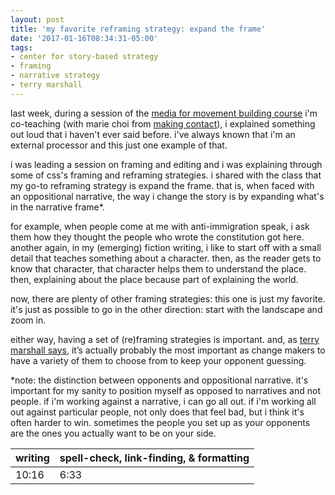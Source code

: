 ```yaml
---
layout: post
title: 'my favorite reframing strategy: expand the frame'
date: '2017-01-16T08:34:31-05:00'
tags:
- center for story-based strategy
- framing
- narrative strategy
- terry marshall
---
```


last week, during a session of the [media for movement building course](http://colabradio.mit.edu/media-for-movement-building-making-podcasts-about-urban-planning-in-east-boston/) i'm co-teaching (with marie choi from [making contact](http://www.radioproject.org/)), i explained something out loud that i haven't ever said before. i've always known that i'm an external processor and this just one example of that. 

i was leading a session on framing and editing and i was explaining through some of css's framing and reframing strategies. i shared with the class that my go-to reframing strategy is expand the frame. that is, when faced with an oppositional narrative, the way i change the story is by expanding what's in the narrative frame*. 

for example, when people come at me with anti-immigration speak, i ask them how they thought the people who wrote the constitution got here. another again, in my (emerging) fiction writing, i like to start off with a small detail that teaches something about a character. then, as the reader gets to know that character, that character helps them to understand the place. then, explaining about the place because part of explaining the world. 

now, there are plenty of other framing strategies: this one is just my favorite. it's just as possible to go in the other direction: start with the landscape and zoom in.

either way, having a set of (re)framing strategies is important. and, as [terry marshall says](https://medium.com/indian-thoughts/so-i-love-mixed-martial-arts-ced523fcddee#.lw28jpbot), it’s actually probably the most important as change makers to have a variety of them to choose from to keep your opponent guessing.

*note: the distinction between opponents and oppositional narrative. it's important for my sanity to position myself as opposed to narratives and not people. if i'm working against a narrative, i can go all out. if i'm working all out against particular people, not only does that feel bad, but i think it's often harder to win. sometimes the people you set up as your opponents are the ones you actually want to be on your side. 

<table>
	<thead>
		<tr>
			<th>writing</th>
			<th>spell-check, link-finding, & formatting</th>
		</tr>
	</thead>
	<tbody>
		<tr>
			<td>10:16</td>
			<td>6:33</td>
		</tr>
	</tbody>
</table>